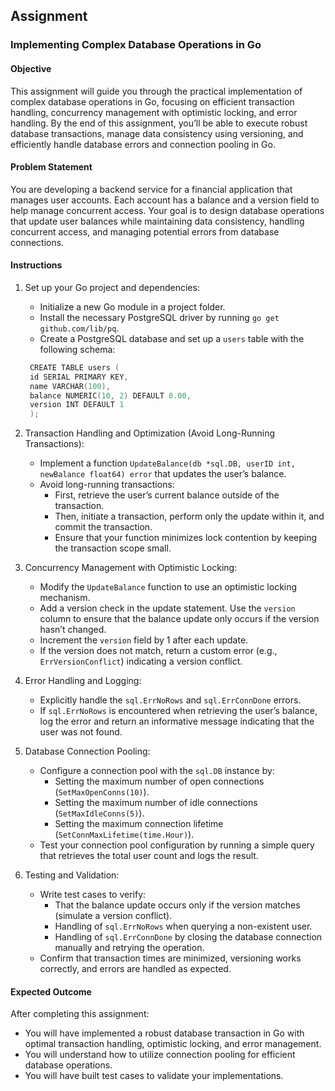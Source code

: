 ## Assignment

### Implementing Complex Database Operations in Go

#### Objective

This assignment will guide you through the practical implementation of complex database operations in Go, focusing on efficient transaction handling, concurrency management with optimistic locking, and error handling. By the end of this assignment, you’ll be able to execute robust database transactions, manage data consistency using versioning, and efficiently handle database errors and connection pooling in Go.

#### Problem Statement

You are developing a backend service for a financial application that manages user accounts. Each account has a balance and a version field to help manage concurrent access. Your goal is to design database operations that update user balances while maintaining data consistency, handling concurrent access, and managing potential errors from database connections.


#### Instructions

1. Set up your Go project and dependencies:
   - Initialize a new Go module in a project folder.
   - Install the necessary PostgreSQL driver by running `go get github.com/lib/pq`.
   - Create a PostgreSQL database and set up a `users` table with the following schema:
   
   ```go
    CREATE TABLE users (
    id SERIAL PRIMARY KEY,
    name VARCHAR(100),
    balance NUMERIC(10, 2) DEFAULT 0.00,
    version INT DEFAULT 1
    );
    ```

2. Transaction Handling and Optimization (Avoid Long-Running Transactions):
   - Implement a function `UpdateBalance(db *sql.DB, userID int, newBalance float64) error` that updates the user’s balance.
   - Avoid long-running transactions:
     - First, retrieve the user’s current balance outside of the transaction.
     - Then, initiate a transaction, perform only the update within it, and commit the transaction.
     - Ensure that your function minimizes lock contention by keeping the transaction scope small.

3. Concurrency Management with Optimistic Locking:
   - Modify the `UpdateBalance` function to use an optimistic locking mechanism.
   - Add a version check in the update statement. Use the `version` column to ensure that the balance update only occurs if the version hasn’t changed.
   - Increment the `version` field by 1 after each update.
   - If the version does not match, return a custom error (e.g., `ErrVersionConflict`) indicating a version conflict.

4. Error Handling and Logging:

   - Explicitly handle the `sql.ErrNoRows` and `sql.ErrConnDone` errors.
   - If `sql.ErrNoRows` is encountered when retrieving the user’s balance, log the error and return an informative message indicating that the user was not found.

5. Database Connection Pooling:

   - Configure a connection pool with the `sql.DB` instance by:
     - Setting the maximum number of open connections (`SetMaxOpenConns(10)`).
     - Setting the maximum number of idle connections (`SetMaxIdleConns(5)`).
     - Setting the maximum connection lifetime (`SetConnMaxLifetime(time.Hour)`).
   - Test your connection pool configuration by running a simple query that retrieves the total user count and logs the result.

6. Testing and Validation:

   - Write test cases to verify:
     - That the balance update occurs only if the version matches (simulate a version conflict).
     - Handling of `sql.ErrNoRows` when querying a non-existent user.
     - Handling of `sql.ErrConnDone` by closing the database connection manually and retrying the operation.
   - Confirm that transaction times are minimized, versioning works correctly, and errors are handled as expected.

#### Expected Outcome

After completing this assignment:

   - You will have implemented a robust database transaction in Go with optimal transaction handling, optimistic locking, and error management.
   - You will understand how to utilize connection pooling for efficient database operations.
   - You will have built test cases to validate your implementations.
